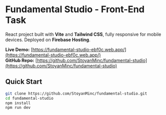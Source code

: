 # Fundamental Studio - Front-End Task

React project built with **Vite** and **Tailwind CSS**, fully responsive for mobile devices. Deployed on **Firebase Hosting**.

**Live Demo:** [https://fundamental-studio-ebf0c.web.app/](https://fundamental-studio-ebf0c.web.app/)  
**GitHub Repo:** [https://github.com/StoyanMinc/fundamental-studio](https://github.com/StoyanMinc/fundamental-studio)

## Quick Start

```bash
git clone https://github.com/StoyanMinc/fundamental-studio.git
cd fundamental-studio
npm install
npm run dev
